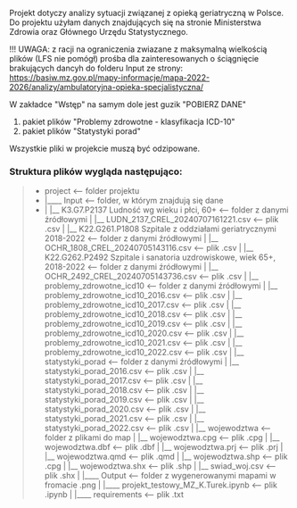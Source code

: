 Projekt dotyczy analizy sytuacji związanej z opieką geriatryczną w Polsce.
Do projektu użyłam danych znajdujących się na stronie Ministerstwa Zdrowia oraz Głównego Urzędu Statystycznego.

!!! UWAGA: z racji na ograniczenia zwiazane z maksymalną wielkością plików (LFS nie pomógł) prośba dla zainteresowanych o ściągnięcie brakujących dancyh do folderu Input ze strony:
https://basiw.mz.gov.pl/mapy-informacje/mapa-2022-2026/analizy/ambulatoryjna-opieka-specjalistyczna/

W zakładce "Wstęp" na samym dole jest guzik "POBIERZ DANE"
1) pakiet plików "Problemy zdrowotne - klasyfikacja ICD-10"
2) pakiet plików "Statystyki porad"

Wszystkie pliki w projekcie muszą być odzipowane.
### Struktura plików wygląda następująco:

> * project                                                                        <-- folder projektu
> * |____ Input                                                                    <-- folder, w którym znajdują się dane
> * |   |__ K3.G7.P2137 Ludność wg wieku i płci, 60+                               <-- folder z danymi źródłowymi
> |       |__ LUDN_2137_CREL_20240707161221.csv                                  <-- plik .csv
> |   |__ K22.G261.P1808 Szpitale z oddziałami geriatrycznymi 2018-2022          <-- folder z danymi źródłowymi
> |       |__ OCHR_1808_CREL_20240705143116.csv                                  <-- plik .csv
> |   |__ K22.G262.P2492 Szpitale i sanatoria uzdrowiskowe, wiek 65+, 2018-2022  <-- folder z danymi źródłowymi
> |       |__ OCHR_2492_CREL_20240705143736.csv                                  <-- plik .csv
> |   |__ problemy_zdrowotne_icd10                                               <-- folder z danymi źródłowymi
> |       |__ problemy_zdrowotne_icd10_2016.csv                                  <-- plik .csv
> |       |__ problemy_zdrowotne_icd10_2017.csv                                  <-- plik .csv
> |       |__ problemy_zdrowotne_icd10_2018.csv                                  <-- plik .csv
> |       |__ problemy_zdrowotne_icd10_2019.csv                                  <-- plik .csv
> |       |__ problemy_zdrowotne_icd10_2020.csv                                  <-- plik .csv
> |       |__ problemy_zdrowotne_icd10_2021.csv                                  <-- plik .csv
> |       |__ problemy_zdrowotne_icd10_2022.csv                                  <-- plik .csv
> |   |__ statystyki_porad                                                       <-- folder z danymi źródłowymi
> |       |__ statystyki_porad_2016.csv                                          <-- plik .csv
> |       |__ statystyki_porad_2017.csv                                          <-- plik .csv
> |       |__ statystyki_porad_2018.csv                                          <-- plik .csv
> |       |__ statystyki_porad_2019.csv                                          <-- plik .csv
> |       |__ statystyki_porad_2020.csv                                          <-- plik .csv
> |       |__ statystyki_porad_2021.csv                                          <-- plik .csv
> |       |__ statystyki_porad_2022.csv                                          <-- plik .csv
> |   |__ wojewodztwa                                                            <-- folder z plikami do map
> |       |__ wojewodztwa.cpg                                                    <-- plik .cpg
> |       |__ wojewodztwa.dbf                                                    <-- plik .dbf
> |       |__ wojewodztwa.prj                                                    <-- plik .prj
> |       |__ wojewodztwa.qmd                                                    <-- plik .qmd
> |       |__ wojewodztwa.shp                                                    <-- plik .cpg
> |       |__ wojewodztwa.shx                                                    <-- plik .shp
> |   |__ swiad_woj.csv                                                          <-- plik .shx
> |
> |____ Output                                                                   <-- folder z wygenerowanymi mapami w fromacie .png
> |
> |____ projekt_testowy_MZ_K.Turek.ipynb                                         <-- plik .ipynb
> |
> |____ requirements                                                             <-- plik .txt
